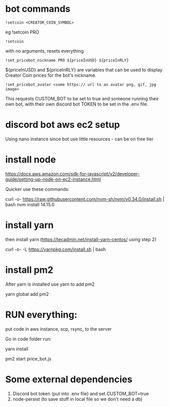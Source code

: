 # bot commands

```!setcoin <CREATOR_COIN_SYMBOL>```

eg !setcoin PRO

```!setcoin```

with no arguments, resets everything

```!set_pricebot_nickname PRO ${priceInUSD} ${priceInRLY}```

${priceInUSD} and ${priceInRLY} are variables that can be used to display Creator Coin prices for the bot's nickname.

```!set_pricebot_avatar <some https:// url to an avatar png, gif, jpg image>```

This requests CUSTOM_BOT to be set to true and someone running their own bot, with their own discord bot TOKEN to be set in the .env file.

# discord bot aws ec2 setup 

Using nano instance since bot use little resources - can be on free tier

# install node

https://docs.aws.amazon.com/sdk-for-javascript/v2/developer-guide/setting-up-node-on-ec2-instance.html

Quicker use these commands:

curl -o- https://raw.githubusercontent.com/nvm-sh/nvm/v0.34.0/install.sh | bash
nvm install 14.15.0

# install yarn

then install yarn (https://tecadmin.net/install-yarn-centos/ using step 2)

curl -o- -L https://yarnpkg.com/install.sh | bash

# install pm2

After yarn is installed use yarn to add pm2

yarn global add pm2

# RUN everything:

put code in aws instance, scp, rsync, to the server

Go in code folder run:

yarn install

pm2 start price_bot.js


# Some external dependencies
1) Discord bot token (put into .env file) and set CUSTOM_BOT=true
2) node-persist (to save stuff in local file so we don't need a db)




